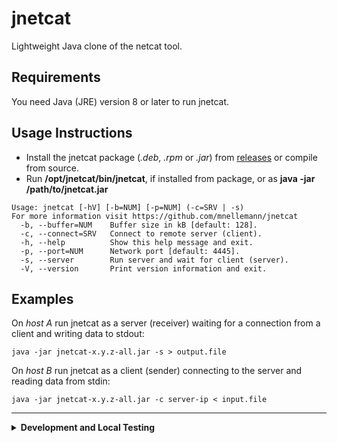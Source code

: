 # jnetcat

Lightweight Java clone of the netcat tool.

## Requirements

You need Java (JRE) version 8 or later to run jnetcat.

## Usage Instructions

- Install the jnetcat package (*.deb*, *.rpm* or *.jar*) from [releases](https://github.com/mnellemann/jnetcat/releases) or compile from source.
- Run **/opt/jnetcat/bin/jnetcat**, if installed from package, or as **java -jar /path/to/jnetcat.jar**

```shell
Usage: jnetcat [-hV] [-b=NUM] [-p=NUM] (-c=SRV | -s)
For more information visit https://github.com/mnellemann/jnetcat
  -b, --buffer=NUM    Buffer size in kB [default: 128].
  -c, --connect=SRV   Connect to remote server (client).
  -h, --help          Show this help message and exit.
  -p, --port=NUM      Network port [default: 4445].
  -s, --server        Run server and wait for client (server).
  -V, --version       Print version information and exit.
```


## Examples

On *host A* run jnetcat as a server (receiver) waiting for a connection from a client and writing data to stdout:

```shell
java -jar jnetcat-x.y.z-all.jar -s > output.file
```

On *host B* run jnetcat as a client (sender) connecting to the server and reading data from stdin:

```shell
java -jar jnetcat-x.y.z-all.jar -c server-ip < input.file
```

-----

<details closed>
  <summary><B>Development and Local Testing</B></summary>

You need Java (JDK) version 8 or later to build jnetcat.


### Build & Test

Use the gradle build tool, which will download all required dependencies:

```shell
./gradlew clean build
```

</details>
